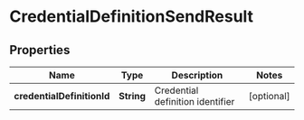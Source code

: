 

# CredentialDefinitionSendResult


## Properties

Name | Type | Description | Notes
------------ | ------------- | ------------- | -------------
**credentialDefinitionId** | **String** | Credential definition identifier |  [optional]



